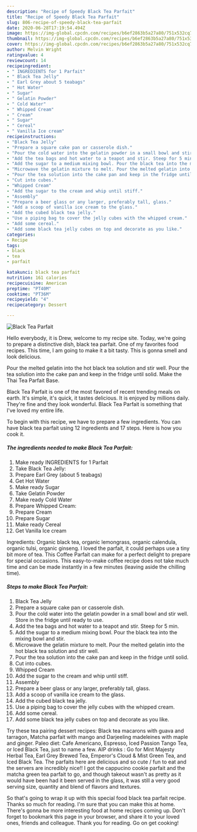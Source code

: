 ```yaml
---
description: "Recipe of Speedy Black Tea Parfait"
title: "Recipe of Speedy Black Tea Parfait"
slug: 806-recipe-of-speedy-black-tea-parfait
date: 2020-06-28T17:19:54.494Z
image: https://img-global.cpcdn.com/recipes/b6ef2863b5a27a80/751x532cq70/black-tea-parfait-recipe-main-photo.jpg
thumbnail: https://img-global.cpcdn.com/recipes/b6ef2863b5a27a80/751x532cq70/black-tea-parfait-recipe-main-photo.jpg
cover: https://img-global.cpcdn.com/recipes/b6ef2863b5a27a80/751x532cq70/black-tea-parfait-recipe-main-photo.jpg
author: Melvin Wright
ratingvalue: 4
reviewcount: 14
recipeingredient:
- " INGREDIENTS for 1 Parfait"
- " Black Tea Jelly"
- " Earl Grey about 5 teabags"
- " Hot Water"
- " Sugar"
- " Gelatin Powder"
- " Cold Water"
- " Whipped Cream"
- " Cream"
- " Sugar"
- " Cereal"
- " Vanilla Ice cream"
recipeinstructions:
- "Black Tea Jelly"
- "Prepare a square cake pan or casserole dish."
- "Pour the cold water into the gelatin powder in a small bowl and stir well. Store in the fridge until ready to use."
- "Add the tea bags and hot water to a teapot and stir. Steep for 5 min."
- "Add the sugar to a medium mixing bowl. Pour the black tea into the mixing bowl and stir."
- "Microwave the gelatin mixture to melt. Pour the melted gelatin into the hot black tea solution and stir well."
- "Pour the tea solution into the cake pan and keep in the fridge until solid."
- "Cut into cubes."
- "Whipped Cream"
- "Add the sugar to the cream and whip until stiff."
- "Assembly"
- "Prepare a beer glass or any larger, preferably tall, glass."
- "Add a scoop of vanilla ice cream to the glass."
- "Add the cubed black tea jelly."
- "Use a piping bag to cover the jelly cubes with the whipped cream."
- "Add some cereal."
- "Add some black tea jelly cubes on top and decorate as you like."
categories:
- Recipe
tags:
- black
- tea
- parfait

katakunci: black tea parfait 
nutrition: 161 calories
recipecuisine: American
preptime: "PT40M"
cooktime: "PT36M"
recipeyield: "4"
recipecategory: Dessert

---
```



![Black Tea Parfait](https://img-global.cpcdn.com/recipes/b6ef2863b5a27a80/751x532cq70/black-tea-parfait-recipe-main-photo.jpg)

Hello everybody, it is Drew, welcome to my recipe site. Today, we're going to prepare a distinctive dish, black tea parfait. One of my favorites food recipes. This time, I am going to make it a bit tasty. This is gonna smell and look delicious.

Pour the melted gelatin into the hot black tea solution and stir well. Pour the tea solution into the cake pan and keep in the fridge until solid. Make the Thai Tea Parfait Base.

Black Tea Parfait is one of the most favored of recent trending meals on earth. It's simple, it's quick, it tastes delicious. It is enjoyed by millions daily. They're fine and they look wonderful. Black Tea Parfait is something that I've loved my entire life.


To begin with this recipe, we have to prepare a few ingredients. You can have black tea parfait using 12 ingredients and 17 steps. Here is how you cook it.

<!--inarticleads1-->

##### The ingredients needed to make Black Tea Parfait:

1. Make ready  INGREDIENTS for 1 Parfait
1. Take  Black Tea Jelly:
1. Prepare  Earl Grey (about 5 teabags)
1. Get  Hot Water
1. Make ready  Sugar
1. Take  Gelatin Powder
1. Make ready  Cold Water
1. Prepare  Whipped Cream:
1. Prepare  Cream
1. Prepare  Sugar
1. Make ready  Cereal
1. Get  Vanilla Ice cream


Ingredients: Organic black tea, organic lemongrass, organic calendula, organic tulsi, organic ginseng. I loved the parfait, it could perhaps use a tiny bit more of tea. This Coffee Parfait can make for a perfect delight to prepare for special occasions. This easy-to-make coffee recipe does not take much time and can be made instantly in a few minutes (leaving aside the chilling time). 

<!--inarticleads2-->

##### Steps to make Black Tea Parfait:

1. Black Tea Jelly
1. Prepare a square cake pan or casserole dish.
1. Pour the cold water into the gelatin powder in a small bowl and stir well. Store in the fridge until ready to use.
1. Add the tea bags and hot water to a teapot and stir. Steep for 5 min.
1. Add the sugar to a medium mixing bowl. Pour the black tea into the mixing bowl and stir.
1. Microwave the gelatin mixture to melt. Pour the melted gelatin into the hot black tea solution and stir well.
1. Pour the tea solution into the cake pan and keep in the fridge until solid.
1. Cut into cubes.
1. Whipped Cream
1. Add the sugar to the cream and whip until stiff.
1. Assembly
1. Prepare a beer glass or any larger, preferably tall, glass.
1. Add a scoop of vanilla ice cream to the glass.
1. Add the cubed black tea jelly.
1. Use a piping bag to cover the jelly cubes with the whipped cream.
1. Add some cereal.
1. Add some black tea jelly cubes on top and decorate as you like.


Try these tea pairing dessert recipes: Black tea macarons with guava and tarragon, Matcha parfait with mango and Darjeeling madeleines with maple and ginger. Paleo diet: Cafe Americano, Espresso, Iced Passion Tango Tea, or Iced Black Tea, just to name a few. AIP drinks : Go for Mint Majesty Herbal Tea, Earl Grey Brewed Tea, Emperor&#39;s Cloud &amp; Mist Green Tea, and Iced Black Tea. The parfaits here are delicious and so cute / fun to eat and the servers are incredibly nice!! I got the cappucino cookie parfait and the matcha green tea parfait to go, and though takeout wasn&#39;t as pretty as it would have been had it been served in the glass, it was still a very good serving size, quantity and blend of flavors and textures. 

So that's going to wrap it up with this special food black tea parfait recipe. Thanks so much for reading. I'm sure that you can make this at home. There's gonna be more interesting food at home recipes coming up. Don't forget to bookmark this page in your browser, and share it to your loved ones, friends and colleague. Thank you for reading. Go on get cooking!
